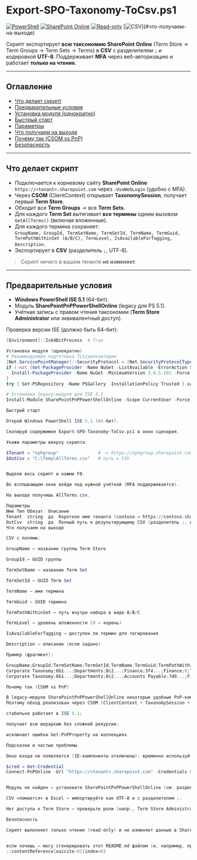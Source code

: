 # Export-SPO-Taxonomy-ToCsv.ps1

[![PowerShell](https://img.shields.io/badge/PowerShell-5.1+-blue.svg)](#предварительные-условия)
[![SharePoint Online](https://img.shields.io/badge/SharePoint-Online-0366d6)](#как-это-работает)
[![Read-only](https://img.shields.io/badge/Mode-read--only-success)](#безопасность)
[![CSV](https://img.shields.io/badge/Output-CSV%20(;)-orange)](#что-получаем-на-выходе)

Скрипт экспортирует **всю таксономию SharePoint Online** (Term Store → Term Groups → Term Sets → Terms) в **CSV** с разделителем `;` и кодировкой **UTF-8**. Поддерживает **MFA** через веб-авторизацию и работает **только на чтение**.

---

## Оглавление
- [Что делает скрипт](#что-делает-скрипт)
- [Предварительные условия](#предварительные-условия)
- [Установка модуля (однократно)](#установка-модуля-однократно)
- [Быстрый старт](#быстрый-старт)
- [Параметры](#параметры)
- [Что получаем на выходе](#что-получаем-на-выходе)
- [Почему так (CSOM vs PnP)](#почему-так-csom-vs-pnp)
- [Безопасность](#безопасность)


---

## Что делает скрипт

- Подключается к корневому сайту **SharePoint Online** `https://<tenant>.sharepoint.com` через `-UseWebLogin` (удобно с MFA).
- Через **CSOM** (ClientContext) открывает **TaxonomySession**, получает первый **Term Store**.
- Обходит все **Term Groups** → все **Term Sets**.
- Для каждого **Term Set** вытягивает **все термины** одним вызовом `GetAllTerms()` (включая вложенные).
- Для каждого термина сохраняет:  
  `GroupName, GroupId, TermSetName, TermSetId, TermName, TermGuid, TermPathWithinSet (A/B/C), TermLevel, IsAvailableForTagging, Description`.
- Экспортирует в **CSV** (разделитель `;`, UTF-8).

> Скрипт ничего в вашем тенанте **не изменяет**.

---

## Предварительные условия

- **Windows PowerShell ISE 5.1** (64-бит).
- Модуль **SharePointPnPPowerShellOnline** (legacy для PS 5.1).
- Учётная запись с правом чтения таксономии (**Term Store Administrator** или эквивалентный доступ).

Проверка версии ISE (должно быть 64-бит):
```powershell
[Environment]::Is64BitProcess  # True

Установка модуля (однократно)
# Рекомендуемая подготовка TLS/репозитория
[Net.ServicePointManager]::SecurityProtocol = [Net.SecurityProtocolType]::Tls12
if (-not (Get-PackageProvider -Name NuGet -ListAvailable -ErrorAction SilentlyContinue)) {
  Install-PackageProvider -Name NuGet -MinimumVersion 2.8.5.201 -Force
}
try { Set-PSRepository -Name PSGallery -InstallationPolicy Trusted } catch {}

# Установка legacy-модуля для ISE 5.1
Install-Module SharePointPnPPowerShellOnline -Scope CurrentUser -Force -AllowClobber

Быстрый старт

Открой Windows PowerShell ISE 5.1 (64-бит).

Скопируй содержимое Export-SPO-Taxonomy-ToCsv.ps1 в окно сценария.

Укажи параметры вверху скрипта:

$Tenant = "nphgroup"               # -> https://nphgroup.sharepoint.com
$OutCsv = "C:\Temp\AllTerms.csv"   # путь к CSV


Выдели весь скрипт и нажми F8.

Во всплывающем окне войди под нужной учёткой (MFA поддерживается).

На выходе получишь AllTerms.csv.

Параметры
Имя	Тип	Обязат.	Описание
Tenant	string	да	Короткое имя тенанта (contoso → https://contoso.sharepoint.com).
OutCsv	string	да	Полный путь к результирующему CSV (разделитель ;, кодировка UTF-8).
Что получаем на выходе

CSV c полями:

GroupName — название группы Term Store

GroupId — GUID группы

TermSetName — название Term Set

TermSetId — GUID Term Set

TermName — имя термина

TermGuid — GUID термина

TermPathWithinSet — путь внутри набора в виде A/B/C

TermLevel — уровень вложенности (0 — корень)

IsAvailableForTagging — доступен ли термин для тегирования

Description — описание (если задано)

Пример (фрагмент):

GroupName;GroupId;TermSetName;TermSetId;TermName;TermGuid;TermPathWithinSet;TermLevel;IsAvailableForTagging;Description
Corporate Taxonomy;6b1...;Departments;8c2...;Finance;3f4...;Finance;0;True;Finance team
Corporate Taxonomy;6b1...;Departments;8c2...;Accounts Payable;7d9...;Finance/Accounts Payable;1;True;

Почему так (CSOM vs PnP)

В legacy-модуле SharePointPnPPowerShellOnline некоторые удобные PnP-команды/параметры недоступны или ведут себя иначе.
Поэтому обход реализован через CSOM (ClientContext + TaxonomySession + TermSet.GetAllTerms()), что:

стабильно работает в ISE 5.1;

получает всю иерархию без сложной рекурсии;

исключает ошибки Get-PnPProperty на коллекциях.

Подсказки и частые проблемы

Окно входа не появляется (IE-компоненты отключены): временно используйте учётку без MFA:

$cred = Get-Credential
Connect-PnPOnline -Url "https://<tenant>.sharepoint.com" -Credentials $cred


Модуль не найден — установите SharePointPnPPowerShellOnline (см. раздел выше).

CSV «ломается» в Excel — импортируйте как UTF-8 и с разделителем ;.

Нет доступа к Term Store — проверьте роли (напр., Term Store Administrator).

Безопасность

Скрипт выполняет только чтение (read-only) и не изменяет данные в SharePoint Online.


если хочешь — могу сгенерировать этот README.md файлом (и, например, приложить версию с именем `README.md`), скажи путь — сохраню и дам ссылку.
::contentReference[oaicite:0]{index=0}

